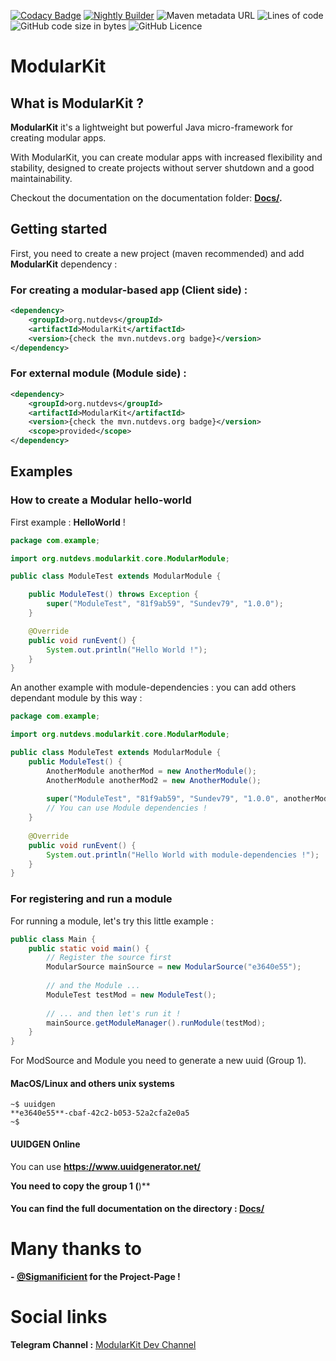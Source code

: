 [![Codacy Badge](https://api.codacy.com/project/badge/Grade/7524371023014522906b1a8f0c5354d2)](https://app.codacy.com/gh/NutDevs-org/ModularKit?utm_source=github.com&utm_medium=referral&utm_content=NutDevs-org/ModularKit&utm_campaign=Badge_Grade_Settings)
[![Nightly Builder](https://github.com/NutDevs-org/ModularKit/actions/workflows/main.yml/badge.svg?branch=main)](https://github.com/NutDevs-org/ModularKit/actions/workflows/main.yml)
![Maven metadata URL](https://img.shields.io/maven-metadata/v?label=mvn.nutdevs.org&metadataUrl=https%3A%2F%2Fmvn.nutdevs.org%2FNutDevs-org%2FModularKit%2Fnightly-builds%2Forg%2Fnutdevs%2FModularKit%2Fmaven-metadata.xml)
![Lines of code](https://img.shields.io/tokei/lines/github/NutDevs-org/ModularKit?label=Total%20Lines%20Of%20Codes%20%3A)
![GitHub code size in bytes](https://img.shields.io/github/languages/code-size/NutDevs-org/KawiBot)
![GitHub Licence](https://img.shields.io/github/license/NutDevs-org/ModularKit)

# ModularKit

## What is ModularKit ?

**ModularKit** it's a lightweight but powerful Java micro-framework for creating
modular apps.

With ModularKit, you can create modular apps with increased flexibility and
stability, designed to create projects without server shutdown and a good
maintainability.

Checkout the documentation on the documentation folder: **[Docs/](https://github.com/NutDevs-org/ModularKit/tree/main/Docs/).**


## Getting started

First, you need to create a new project (maven recommended) and add **ModularKit** dependency : 

### For creating a modular-based app (Client side) : 

```xml
<dependency>
    <groupId>org.nutdevs</groupId>
    <artifactId>ModularKit</artifactId>
    <version>{check the mvn.nutdevs.org badge}</version>
</dependency>
```

### For external module (Module side) : 

```xml
<dependency>
    <groupId>org.nutdevs</groupId>
    <artifactId>ModularKit</artifactId>
    <version>{check the mvn.nutdevs.org badge}</version>
    <scope>provided</scope>
</dependency>
```


## Examples

### How to create a Modular hello-world

First example : **HelloWorld** !

```java
package com.example;

import org.nutdevs.modularkit.core.ModularModule;

public class ModuleTest extends ModularModule {

    public ModuleTest() throws Exception {
        super("ModuleTest", "81f9ab59", "Sundev79", "1.0.0");
    }

    @Override
    public void runEvent() {
        System.out.println("Hello World !");
    }
}
```

An another example with module-dependencies : you can add others dependant module by this way :

```java
package com.example;

import org.nutdevs.modularkit.core.ModularModule;

public class ModuleTest extends ModularModule {
    public ModuleTest() {
        AnotherModule anotherMod = new AnotherModule();
        AnotherModule anotherMod2 = new AnotherModule();
        
        super("ModuleTest", "81f9ab59", "Sundev79", "1.0.0", anotherMod, anotherMod2);
        // You can use Module dependencies !
    }
    
    @Override
    public void runEvent() {
        System.out.println("Hello World with module-dependencies !");
    }
}
```

### For registering and run a module

For running a module, let's try this little example :

```java
public class Main {
    public static void main() {
        // Register the source first
        ModularSource mainSource = new ModularSource("e3640e55");
        
        // and the Module ...
        ModuleTest testMod = new ModuleTest();
        
        // ... and then let's run it !
        mainSource.getModuleManager().runModule(testMod);
    }
}
```

For ModSource and Module you need to generate a new uuid (Group 1).

#### MacOS/Linux and others unix systems

```shell
~$ uuidgen
**e3640e55**-cbaf-42c2-b053-52a2cfa2e0a5
~$
```

#### UUIDGEN Online

You can use **https://www.uuidgenerator.net/**

**You need to copy the group 1 (**)**

#### You can find the full documentation on the directory : **[Docs/](https://github.com/NutDevs-org/ModularKit/tree/main/Docs/)**

# Many thanks to

**- [@Sigmanificient](https://github.com/Sigmanificient) for the
Project-Page !**  

# Social links

**Telegram Channel :** [ModularKit Dev Channel](https://t.me/ModularKit)
